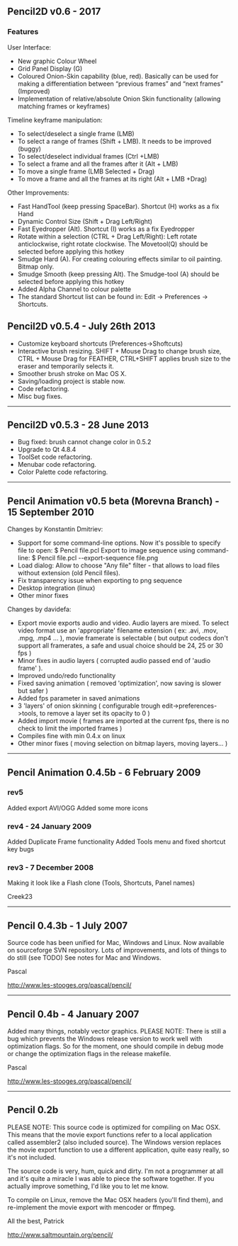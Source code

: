 ## Pencil2D v0.6 - 2017

### Features

User Interface:
* New graphic Colour Wheel
* Grid Panel Display (G)
* Coloured Onion-Skin capability (blue, red). Basically can be used for making a differentiation between “previous frames” and “next frames” (Improved)
* Implementation of relative/absolute Onion Skin functionality (allowing matching frames or keyframes)

Timeline keyframe manipulation:
* To select/deselect a single frame (LMB)
* To select a range of frames (Shift + LMB). It needs to be improved (buggy)
* To select/deselect individual frames (Ctrl +LMB)
* To select a frame and all the frames after it (Alt + LMB)
* To move a single frame (LMB Selected + Drag)
* To move a frame and all the frames at its right (Alt + LMB +Drag)

Other Improvements:
* Fast HandTool (keep pressing SpaceBar). Shortcut (H) works as a fix Hand
* Dynamic Control Size (Shift + Drag Left/Right)
* Fast Eyedropper (Alt). Shortcut (I) works as a fix Eyedropper
* Rotate within a selection (CTRL + Drag Left/Right): Left rotate anticlockwise, right rotate clockwise. The Movetool(Q) should be selected before applying this hotkey
* Smudge Hard (A). For creating colouring effects similar to oil painting. Bitmap only.
* Smudge Smooth (keep pressing Alt). The Smudge-tool (A) should be selected before applying this hotkey
* Added Alpha Channel to colour palette
* The standard Shortcut list can be found in: Edit -> Preferences -> Shortcuts.

## Pencil2D v0.5.4 - July 26th 2013

- Customize keyboard shortcuts (Preferences->Shoftcuts)
- Interactive brush resizing. SHIFT + Mouse Drag to change brush size, CTRL + Mouse Drag for FEATHER, CTRL+SHIFT applies brush size to the eraser and temporarily selects it.
- Smoother brush stroke on Mac OS X.
- Saving/loading project is stable now.
- Code refactoring.
- Misc bug fixes.

--------------------

## Pencil2D v0.5.3 -  28 June 2013

- Bug fixed: brush cannot change color in 0.5.2
- Upgrade to Qt 4.8.4
- ToolSet code refactoring.
- Menubar code refactoring.
- Color Palette code refactoring.

----------------

## Pencil Animation v0.5 beta (Morevna Branch) - 15 September 2010

Changes by Konstantin Dmitriev:

* Support for some command-line options.
  Now it's possible to specify file to open:
    $ Pencil file.pcl
  Export to image sequence using command-line:
    $ Pencil file.pcl --export-sequence file.png
* Load dialog: Allow to choose "Any file" filter - that allows to load files without extension (old Pencil files).
* Fix transparency issue when exporting to png sequence
* Desktop integration (linux)
* Other minor fixes

Changes by davidefa:

* Export movie exports audio and video. Audio layers are mixed.
  To select video format use an 'appropriate' filename extension ( ex: .avi, .mov, .mpg, .mp4 ... ), movie framerate is selectable ( but output codecs don't support all framerates, a safe and usual choice should be 24, 25 or 30 fps )
* Minor fixes in audio layers ( corrupted audio passed end of 'audio frame' ).
* Improved undo/redo functionality
* Fixed saving animation ( removed 'optimization', now saving is slower but safer )
* Added fps parameter in saved animations
* 3 'layers' of onion skinning ( configurable trough edit->preferences->tools, to remove a layer set its opacity to 0 )
* Added import movie ( frames are imported at the current fps, there is no check to limit the imported frames )
* Compiles fine with min 0.4.x on linux
* Other minor fixes ( moving selection on bitmap layers, moving layers... )

----------------------------------------------------------------

## Pencil Animation 0.4.5b - 6 February 2009

### rev5

Added export AVI/OGG
Added some more icons

### rev4 - 24 January 2009

Added Duplicate Frame functionality
Added Tools menu and fixed shortcut key bugs

### rev3 - 7 December 2008

Making it look like a Flash clone (Tools, Shortcuts, Panel names)

Creek23


---------

## Pencil 0.4.3b - 1 July 2007

Source code has been unified for Mac, Windows and Linux.
Now available on sourceforge SVN repository.
Lots of improvements, and lots of things to do still (see TODO)
See notes for Mac and Windows.

Pascal

http://www.les-stooges.org/pascal/pencil/

---------

## Pencil 0.4b - 4 January 2007

Added many things, notably vector graphics.
PLEASE NOTE:
There is still a bug which prevents the Windows release version to work well with optimization flags.
So for the moment, one should compile in debug mode or change the optimization flags in the release makefile.

Pascal

http://www.les-stooges.org/pascal/pencil/

---------

## Pencil 0.2b

PLEASE NOTE:
This source code is optimized for compiling on Mac OSX.
This means that the movie export functions refer to a local application called assembler2 (also included source).
The Windows version replaces the movie export function to use a different application, quite easy really, so it's not included.

The source code is very, hum, quick and dirty.
I'm not a programmer at all and it's quite a miracle I was able to piece the software together.
If you actually improve something, I'd like you to let me know.

To compile on Linux, remove the Mac OSX headers (you'll find them), and re-implement the movie export with mencoder or ffmpeg.

All the best,
Patrick

http://www.saltmountain.org/pencil/
